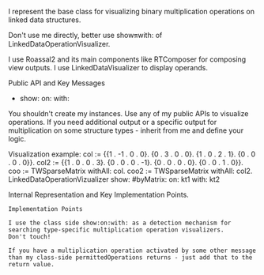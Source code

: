 I represent the base class for visualizing binary multiplication operations on linked data structures.

Don't use me directly, better use show:on:with: of LinkedDataOperationVisualizer.

I use Roassal2 and its main components like RTComposer for composing view outputs.
I use LinkedDataVisualizer to display operands. 

Public API and Key Messages

- show: on: with: 

You shouldn't create my instances. Use any of my public APIs to visualize operations.
If you need additional output or a specific output for multiplication on some structure types - inherit from me and define your logic.

Visualization example:
	col := {{1 . -1 . 0 . 0}.
	{0 . 3 . 0 . 0}.
	{1 . 0 . 2 . 1}.
	{0 . 0 . 0 . 0}}.
	col2 := {{1 . 0 . 0 . 3}.
	{0 . 0 . 0 . -1}.
	{0 . 0 . 0 . 0}.
	{0 . 0 . 1 . 0}}.
	coo := TWSparseMatrix withAll: col.
	coo2 := TWSparseMatrix withAll: col2.
	LinkedDataOperationVizualizer show: #byMatrix: on: kt1 with: kt2

Internal Representation and Key Implementation Points.

    Implementation Points

	I use the class side show:on:with: as a detection mechanism for searching type-specific multiplication operation visualizers.
	Don't touch!
	
	If you have a multiplication operation activated by some other message than my class-side permittedOperations returns - just add that to the return value.